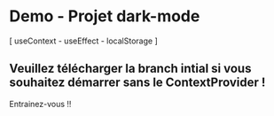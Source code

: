 # Demo - Projet dark-mode 
[ useContext - useEffect - localStorage ]

## Veuillez télécharger la branch intial si vous souhaitez démarrer sans le ContextProvider !

Entrainez-vous !! 
